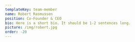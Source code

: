 ```yaml
---
templateKey: team-member
name: Robert Rasmussen
position: Co-Founder & CEO
bio: Here is a short bio. It should be 1-2 sentences long.
picture: /img/robert.jpg
order: -20
---
```

